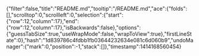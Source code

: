 {"filter":false,"title":"README.md","tooltip":"/README.md","ace":{"folds":[],"scrolltop":0,"scrollleft":0,"selection":{"start":{"row":12,"column":17},"end":{"row":12,"column":17},"isBackwards":false},"options":{"guessTabSize":true,"useWrapMode":false,"wrapToView":true},"firstLineState":0},"hash":"1d839786c4fdbb1fb03644232634e081c6d060b9","undoManager":{"mark":0,"position":-1,"stack":[]},"timestamp":1414168560454}